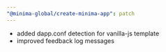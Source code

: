 ```yaml
---
"@minima-global/create-minima-app": patch
---
```


- added dapp.conf detection for vanilla-js template
- improved feedback log messages
